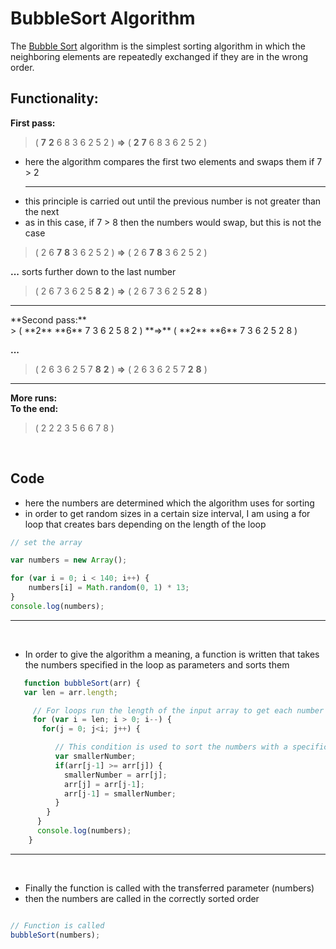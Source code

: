 # BubbleSort Algorithm

The [Bubble Sort](https://www.w3resource.com/javascript-exercises/javascript-function-exercise-24.php) algorithm is the simplest sorting algorithm in which the neighboring elements are repeatedly exchanged if they are in the wrong order.
<br>

## Functionality:
**First pass:** <br>
>(  **7**  **2**  6 8 3 6 2 5 2 ) **=>** (  **2**  **7**  6 8 3 6 2 5 2 )

* here the algorithm compares the first two elements and swaps them if 7 > 2 <hr>
* this principle is carried out until the previous number is not greater than the next
* as in this case, if 7 > 8 then the numbers would swap, but this is not the case
> ( 2 6 **7**  **8**  3 6 2 5 2 ) **=>** ( 2 6 **7**  **8**  3 6 2 5 2 )

**...** sorts further down to the last number <br>
> ( 2 6 7 3 6 2 5 **8** **2** ) **=>** ( 2 6 7 3 6 2 5 **2** **8** )

<hr>
**Second pass:** <br>
> ( **2** **6** 7 3 6 2 5 8 2 ) **=>** ( **2** **6** 7 3 6 2 5 2 8 )

**...**
> ( 2 6 3 6 2 5 7 **8** **2** ) **=>** ( 2 6 3 6 2 5 7 **2** **8** )

<hr>

**More runs:**\
**To the end:** <br>
> ( 2 2 2 3 5 6 6 7 8 )
<br>

## Code
* here the numbers are determined which the algorithm uses for sorting
* in order to get random sizes in a certain size interval, I am using a for loop that creates bars depending on the length of the loop <br>

```javascript
// set the array

var numbers = new Array();

for (var i = 0; i < 140; i++) {
	numbers[i] = Math.random(0, 1) * 13;
}
console.log(numbers);
```
***

<br>

* In order to give the algorithm a meaning, a function is written that takes the numbers specified in the loop as parameters and sorts them

```javascript
   function bubbleSort(arr) {
   var len = arr.length;

     // For loops run the length of the input array to get each number for sorting
     for (var i = len; i > 0; i--) {
       for(j = 0; j<i; j++) {

          // This condition is used to sort the numbers with a specific criterion
          var smallerNumber;
      	  if(arr[j-1] >= arr[j]) {
            smallerNumber = arr[j];
            arr[j] = arr[j-1];
            arr[j-1] = smallerNumber;
      	  }
        }
      }
      console.log(numbers);
    }
   ```
<hr>
<br>

* Finally the function is called with the transferred parameter (numbers)
* then the numbers are called in the correctly sorted order


```javascript

// Function is called
bubbleSort(numbers);
